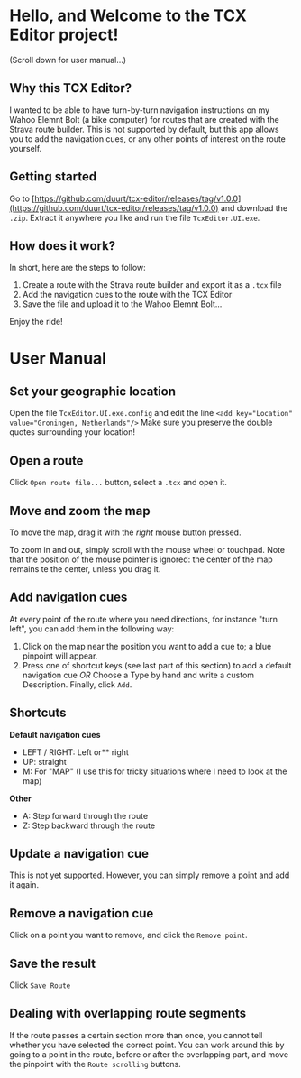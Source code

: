 # Hello, and Welcome to the TCX Editor project!
(Scroll down for user manual...)
## Why this TCX Editor?
I wanted to be able to have turn-by-turn navigation instructions on my Wahoo Elemnt Bolt (a bike computer) for routes that are created with the Strava route builder. This is not supported by default, but this app allows you to add the navigation cues, or any other points of interest on the route yourself.

## Getting started
Go to [https://github.com/duurt/tcx-editor/releases/tag/v1.0.0](https://github.com/duurt/tcx-editor/releases/tag/v1.0.0) and download the `.zip`. Extract it anywhere you like and run the file `TcxEditor.UI.exe`.

## How does it work?
In short, here are the steps to follow:
1.  Create a route with the Strava route builder and export it as a `.tcx` file
2.  Add the navigation cues to the route with the TCX Editor
3.  Save the file and upload it to the Wahoo Elemnt Bolt...

Enjoy the ride!

# User Manual
## Set your geographic location
Open the file `TcxEditor.UI.exe.config` and edit the line 
`<add key="Location" value="Groningen, Netherlands"/>` 
Make sure you preserve the double quotes surrounding your location!

## Open a route
Click `Open route file...` button, select a `.tcx` and open it.

## Move and zoom the map
To move the map, drag it with the *right* mouse button pressed.

To zoom in and out, simply scroll with the mouse wheel or touchpad. Note that the position of the mouse pointer is ignored: the center of the map remains te the center, unless you drag it.

## Add navigation cues
At every point of the route where you need directions, for instance "turn left", you can add them in the following way:

1. Click on the map near the position you want to add a cue to; a blue pinpoint will appear.
2. Press one of shortcut keys (see last part of this section) to add a default navigation cue *OR* Choose a Type by hand and write a custom Description. Finally, click `Add`.

## Shortcuts
**Default navigation cues**
* LEFT / RIGHT: Left or** right
* UP: straight
* M: For "MAP" (I use this for tricky situations where I need to look at the map)
  
**Other**
* A: Step forward through the route
* Z: Step backward through the route

## Update a navigation cue
This is not yet supported. However, you can simply remove a point and add it again.

## Remove a navigation cue
Click on a point you want to remove, and click the `Remove point`.

## Save the result
Click `Save Route`

## Dealing with overlapping route segments
If the route passes a certain section more than once, you cannot tell whether you have selected the correct point. You can work around this by going to a point in the route, before or after the overlapping part, and move the pinpoint with the `Route scrolling` buttons.